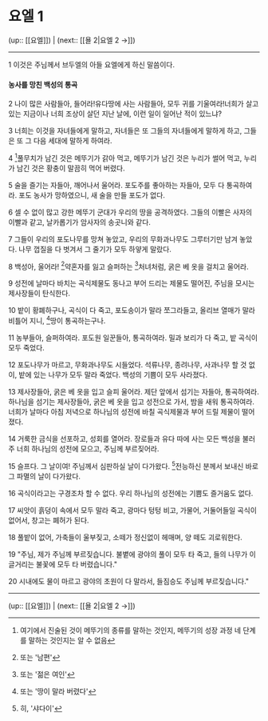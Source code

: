 # 요엘 1

(up:: [[요엘]]) | (next:: [[욜 2|요엘 2 →]])

***


1 
이것은 주님께서 브두엘의 아들 요엘에게 하신 말씀이다.


#### 농사를 망친 백성의 통곡
2 
나이 많은 사람들아, 들어라!유다땅에 사는 사람들아, 모두 귀를 기울여라!너희가 살고 있는 지금이나 너희 조상이 살던 지난 날에, 이런 일이 일어난 적이 있느냐?


3 
너희는 이것을 자녀들에게 말하고, 자녀들은 또 그들의 자녀들에게 말하게 하고, 그들은 또 그 다음 세대에 말하게 하여라.


4 
[^1]풀무치가 남긴 것은 메뚜기가 갉아 먹고, 메뚜기가 남긴 것은 누리가 썰어 먹고, 누리가 남긴 것은 황충이 말끔히 먹어 버렸다.


5 
술을 즐기는 자들아, 깨어나서 울어라. 포도주를 좋아하는 자들아, 모두 다 통곡하여라. 포도 농사가 망하였으니, 새 술을 만들 포도가 없다.


6 
셀 수 없이 많고 강한 메뚜기 군대가 우리의 땅을 공격하였다. 그들의 이빨은 사자의 이빨과 같고, 날카롭기가 암사자의 송곳니와 같다.


7 
그들이 우리의 포도나무를 망쳐 놓았고, 우리의 무화과나무도 그루터기만 남겨 놓았다. 나무 껍질을 다 벗겨서 그 줄기가 모두 하얗게 말랐다.


8 
백성아, 울어라! [^2]약혼자를 잃고 슬퍼하는  [^3]처녀처럼, 굵은 베 옷을 걸치고 울어라.


9 
성전에 날마다 바치는 곡식제물도 동나고 부어 드리는 제물도 떨어진, 주님을 모시는 제사장들이 탄식한다.


10 
밭이 황폐하구나, 곡식이 다 죽고, 포도송이가 말라 쪼그라들고, 올리브 열매가 말라 비틀어 지니, [^4]땅이 통곡하는구나.


11 
농부들아, 슬퍼하여라. 포도원 일꾼들아, 통곡하여라. 밀과 보리가 다 죽고, 밭 곡식이 모두 죽었다.


12 
포도나무가 마르고, 무화과나무도 시들었다. 석류나무, 종려나무, 사과나무 할 것 없이, 밭에 있는 나무가 모두 말라 죽었다. 백성의 기쁨이 모두 사라졌다.


13 
제사장들아, 굵은 베 옷을 입고 슬피 울어라. 제단 앞에서 섬기는 자들아, 통곡하여라. 하나님을 섬기는 제사장들아, 굵은 베 옷을 입고 성전으로 가서, 밤을 새워 통곡하여라. 너희가 날마다 아침 저녁으로 하나님의 성전에 바칠 곡식제물과 부어 드릴 제물이 떨어졌다.


14 
거룩한 금식을 선포하고, 성회를 열어라. 장로들과 유다 따에 사는 모든 백성을 불러 주 너희 하나님의 성전에 모으고, 주님께 부르짖어라.


15 
슬프다. 그 날이여! 주님께서 심판하실 날이 다가왔다. [^5]전능하신 분께서 보내신 바로 그 파멸의 날이 다가왔다.


16 
곡식이라고는 구경조차 할 수 없다. 우리 하나님의 성전에는 기쁨도 즐거움도 없다. 


17 
씨앗이 흙덩이 속에서 모두 말라 죽고, 광마다 텅텅 비고, 가물어, 거둘어들일 곡식이 없어서, 창고는 폐허가 된다.


18 
풀밭이 없어, 가축들이 울부짖고, 소떼가 정신없이 헤매며, 양 떼도 괴로워한다.


19 
"주님, 제가 주님께 부르짖습니다. 불볕에 광야의 풀이 모두 타 죽고, 들의 나무가 이글거리는 불꽃에 모두 타 버렸습니다."


20 
시내에도 물이 마르고 광야의 초원이 다 말라서, 들짐승도 주님께 부르짖습니다."


***

(up:: [[요엘]]) | (next:: [[욜 2|요엘 2 →]])

[^1]: 여기에서 진술된 것이 메뚜기의 종류를 말하는 것인지, 메뚜기의 성장 과정 네 단계를 말하는 것인지는 알 수 없음
[^2]: 또는 '남편'
[^3]: 또는 '젊은 여인'
[^4]: 또는 '땅이 말라 버렸다'
[^5]: 히, '샤다이'